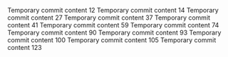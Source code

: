 Temporary commit content 12
Temporary commit content 14
Temporary commit content 27
Temporary commit content 37
Temporary commit content 41
Temporary commit content 59
Temporary commit content 74
Temporary commit content 90
Temporary commit content 93
Temporary commit content 100
Temporary commit content 105
Temporary commit content 123
